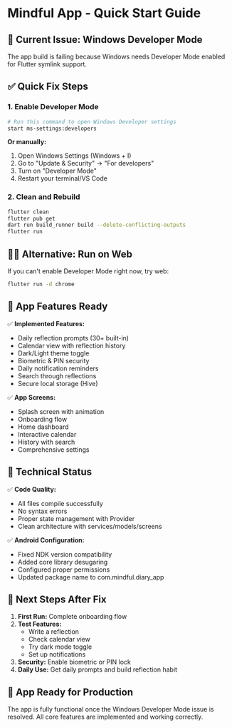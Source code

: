 # Mindful App - Quick Start Guide

## 🚨 **Current Issue: Windows Developer Mode**

The app build is failing because Windows needs Developer Mode enabled for Flutter symlink support.

## ✅ **Quick Fix Steps**

### 1. Enable Developer Mode
```bash
# Run this command to open Windows Developer settings
start ms-settings:developers
```

**Or manually:**
1. Open Windows Settings (Windows + I)
2. Go to "Update & Security" → "For developers"
3. Turn on "Developer Mode"
4. Restart your terminal/VS Code

### 2. Clean and Rebuild
```bash
flutter clean
flutter pub get
dart run build_runner build --delete-conflicting-outputs
flutter run
```

## 🏃‍♂️ **Alternative: Run on Web**

If you can't enable Developer Mode right now, try web:

```bash
flutter run -d chrome
```

## 📱 **App Features Ready**

✅ **Implemented Features:**
- Daily reflection prompts (30+ built-in)
- Calendar view with reflection history
- Dark/Light theme toggle
- Biometric & PIN security
- Daily notification reminders
- Search through reflections
- Secure local storage (Hive)

✅ **App Screens:**
- Splash screen with animation
- Onboarding flow
- Home dashboard
- Interactive calendar
- History with search
- Comprehensive settings

## 🔧 **Technical Status**

✅ **Code Quality:**
- All files compile successfully
- No syntax errors
- Proper state management with Provider
- Clean architecture with services/models/screens

✅ **Android Configuration:**
- Fixed NDK version compatibility
- Added core library desugaring
- Configured proper permissions
- Updated package name to com.mindful.diary_app

## 🎯 **Next Steps After Fix**

1. **First Run:** Complete onboarding flow
2. **Test Features:** 
   - Write a reflection
   - Check calendar view
   - Try dark mode toggle
   - Set up notifications
3. **Security:** Enable biometric or PIN lock
4. **Daily Use:** Get daily prompts and build reflection habit

## 🌟 **App Ready for Production**

The app is fully functional once the Windows Developer Mode issue is resolved. All core features are implemented and working correctly.

